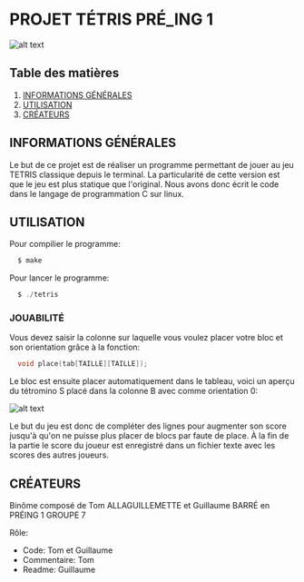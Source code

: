 # PROJET TÉTRIS PRÉ_ING 1

![alt text](https://github.com/Auxifruit/tetris-projet/blob/main/LOGO.png "Logo tetris")

## Table des matières
1. [INFORMATIONS GÉNÉRALES](#informations-générales)
2. [UTILISATION](#utilisation)
3. [CRÉATEURS](#créateur)

## INFORMATIONS GÉNÉRALES

Le but de ce projet est de réaliser un programme permettant de jouer au jeu TETRIS classique depuis le terminal. La particularité de cette version est que le jeu est plus statique que l'original. Nous avons donc écrit le code dans le langage de programmation C sur linux.

## UTILISATION

Pour compilier le programme:
```c
  $ make
```
Pour lancer le programme:
```c
  $ ./tetris
```
### JOUABILITÉ

Vous devez saisir la colonne sur laquelle vous voulez placer votre bloc et son orientation grâce à la fonction:
```c
  void place(tab[TAILLE][TAILLE]);
```
Le bloc est ensuite placer automatiquement dans le tableau, voici un aperçu du tétromino S placé dans la colonne B avec comme orientation 0:

![alt text](https://github.com/Auxifruit/tetris-projet/blob/main/GRID1.png "Exemple tableau")

Le but du jeu est donc de compléter des lignes pour augmenter son score jusqu'à qu'on ne puisse plus placer de blocs par faute de place.
À la fin de la partie le score du joueur est enregistré dans un fichier texte avec les scores des autres joueurs.

## CRÉATEURS

Binôme composé de Tom ALLAGUILLEMETTE et Guillaume BARRÉ en PRÉING 1 GROUPE 7

Rôle:
  - Code: Tom et Guillaume
  - Commentaire: Tom
  - Readme: Guillaume
